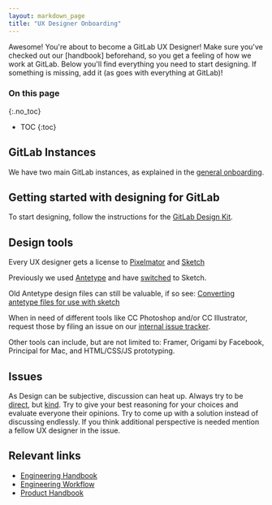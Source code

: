 ```yaml
---
layout: markdown_page
title: "UX Designer Onboarding"
---
```


Awesome! You're about to become a GitLab UX Designer!
Make sure you've checked out our [handbook] beforehand, so you get a feeling
of how we work at GitLab. Below you'll find everything you need to start designing.
If something is missing, add it (as goes with everything at GitLab)!

### On this page
{:.no_toc}

- TOC
{:toc}

## GitLab Instances

We have two main GitLab instances, as explained in the
[general onboarding](/handbook/general-onboarding#gitlab-instances).

## Getting started with designing for GitLab

To start designing, follow the instructions for the
[GitLab Design Kit](https://gitlab.com/gitlab-org/gitlab-design).

## Design tools

Every UX designer gets a license to [Pixelmator](http://www.pixelmator.com/mac/) and [Sketch](bohemiancoding.com)

Previously we used [Antetype](http://www.antetype.com/) and have [switched](https://gitlab.com/gitlab-org/gitlab-ce/issues/19790) to Sketch.

Old Antetype design files can still be valuable, if so see: [Converting antetype files for use with sketch](https://gitlab.com/gitlab-org/gitlab-ce/issues/19864)

When in need of different tools like CC Photoshop and/or CC Illustrator, request those by filing an issue on our [internal issue tracker](https://dev.gitlab.org/gitlab/organization/issues).

Other tools can include, but are not limited to: Framer, Origami by Facebook, Principal for Mac, and HTML/CSS/JS prototyping.

## Issues

As Design can be subjective, discussion can heat up. Always try to be [direct](https://about.gitlab.com/handbook/#directness), but [kind](https://about.gitlab.com/handbook/#kindness). Try to give your best reasoning for your choices and evaluate everyone their opinions. Try to come up with a solution instead of discussing endlessly. If you think additional perspective is needed mention a fellow UX designer in the issue.

## Relevant links

- [Engineering Handbook](/handbook/engineering)
- [Engineering Workflow](/handbook/engineering/workflow)
- [Product Handbook](/handbook/product)
